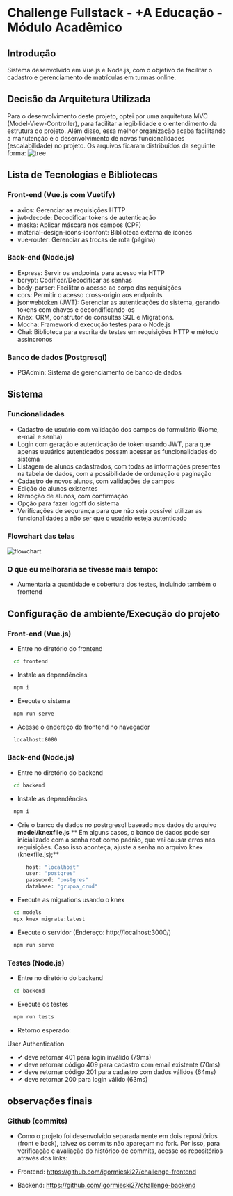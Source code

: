 # Challenge Fullstack - +A Educação - Módulo Acadêmico

## Introdução

Sistema desenvolvido em Vue.js e Node.js, com o objetivo de facilitar o cadastro e gerenciamento de matrículas em turmas online.

## Decisão da Arquitetura Utilizada

Para o desenvolvimento deste projeto, optei por uma arquitetura MVC (Model-View-Controller), para facilitar a legibilidade e o entendimento da estrutura do projeto. Além disso, essa melhor organização acaba facilitando a manutenção e o desenvolvimento de novas funcionalidades (escalabilidade) no projeto.
Os arquivos ficaram distribuídos da seguinte forma:
![tree](https://github.com/igormieski27/challenge-full-stack-web/assets/108681204/068061a4-872b-4166-9e91-182c865c7be1)

## Lista de Tecnologias e Bibliotecas

### Front-end (Vue.js com Vuetify)

- axios: Gerenciar as requisições HTTP
- jwt-decode: Decodificar tokens de autenticação
- maska: Aplicar máscara nos campos (CPF)
- material-design-icons-iconfont: Biblioteca externa de ícones
- vue-router: Gerenciar as trocas de rota (página)

### Back-end (Node.js)

- Express: Servir os endpoints para acesso via HTTP
- bcrypt: Codificar/Decodificar as senhas
- body-parser: Facilitar o acesso ao corpo das requisições
- cors: Permitir o acesso cross-origin aos endpoints
- jsonwebtoken (JWT): Gerenciar as autenticações do sistema, gerando tokens com chaves e decondificando-os
- Knex: ORM, construtor de consultas SQL e Migrations.
- Mocha: Framework d execução testes para o Node.js
- Chai: Biblioteca para escrita de testes em requisições HTTP e método assíncronos

### Banco de dados (Postgresql)

- PGAdmin: Sistema de gerenciamento de banco de dados

## Sistema

### Funcionalidades

- Cadastro de usuário com validação dos campos do formulário (Nome, e-mail e senha)
- Login com geração e autenticação de token usando JWT, para que apenas usuários autenticados possam acessar as funcionalidades do sistema
- Listagem de alunos cadastrados, com todas as informações presentes na tabela de dados, com a possibilidade de ordenação e paginação
- Cadastro de novos alunos, com validações de campos
- Edição de alunos existentes
- Remoção de alunos, com confirmação
- Opção para fazer logoff do sistema
- Verificações de segurança para que não seja possível utilizar as funcionalidades a não ser que o usuário esteja autenticado

### Flowchart das telas

![flowchart](https://github.com/igormieski27/challenge-full-stack-web/assets/108681204/871dcc15-cbc9-4355-bb52-56f0e28ced1d)

### O que eu melhoraria se tivesse mais tempo:

- Aumentaria a quantidade e cobertura dos testes, incluindo também o frontend

## Configuração de ambiente/Execução do projeto

### Front-end (Vue.js)

- Entre no diretório do frontend

```bash
  cd frontend
```

- Instale as dependências

```bash
  npm i
```

- Execute o sistema

```bash
  npm run serve
```

- Acesse o endereço do frontend no navegador

```bash
  localhost:8080
```

### Back-end (Node.js)

- Entre no diretório do backend

```bash
  cd backend
```

- Instale as dependências

```bash
  npm i
```

- Crie o banco de dados no postrgresql baseado nos dados do arquivo **model/knexfile.js**
  ** Em alguns casos, o banco de dados pode ser inicializado com a senha root como padrão, que vai causar erros nas requisições.
  Caso isso aconteça, ajuste a senha no arquivo knex (knexfile.js);**

```bash
      host: "localhost"
      user: "postgres"
      password: "postgres"
      database: "grupoa_crud"
```

- Execute as migrations usando o knex

```bash
  cd models
  npx knex migrate:latest
```

- Execute o servidor (Endereço: http://localhost:3000/)

```bash
  npm run serve
```

### Testes (Node.js)

- Entre no diretório do backend

```bash
  cd backend
```

- Execute os testes

```bash
  npm run tests
```

- Retorno esperado:

User Authentication

- ✔ deve retornar 401 para login inválido (79ms)
- ✔ deve retornar código 409 para cadastro com email existente (70ms)
- ✔ deve retornar código 201 para cadastro com dados válidos (64ms)
- ✔ deve retornar 200 para login válido (63ms)

## observações finais

### Github (commits)

- Como o projeto foi desenvolvido separadamente em dois repositórios (front e back), talvez os commits não apareçam no fork. Por isso, para verificação e avaliação do histórico de commits, acesse os repositórios através dos links:

- Frontend: https://github.com/igormieski27/challenge-frontend
- Backend: https://github.com/igormieski27/challenge-backend
